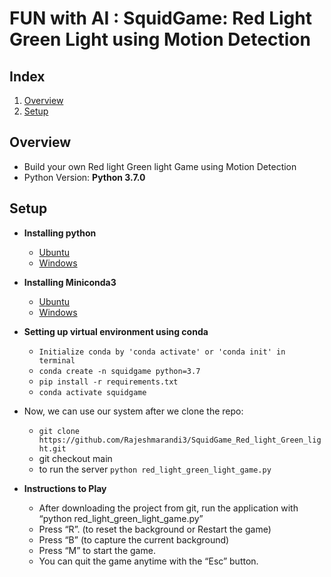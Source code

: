 # FUN with AI : SquidGame: Red Light Green Light using Motion Detection

## Index
1. [Overview](#overview)
2. [Setup](#setup)

<a name="overview"></a>
## Overview
* Build your own Red light Green light Game using Motion Detection
* Python Version:  **Python 3.7.0**

<a name="setup"></a>
## Setup
* **Installing python**
  - [Ubuntu](https://linuxize.com/post/how-to-install-python-3-7-on-ubuntu-18-04/) 
  - [Windows](https://medium.com/@itylergarrett.tag/how-to-install-python-3-7-on-windows-10-pc-the-non-developer-version-b063e1913b39)
    
* **Installing Miniconda3**
  - [Ubuntu](https://docs.conda.io/projects/conda/en/latest/user-guide/install/linux.html)
  - [Windows](https://docs.conda.io/projects/conda/en/latest/user-guide/install/linux.html)
    

* **Setting up virtual environment using conda**
  - `Initialize conda by 'conda activate' or 'conda init' in terminal`
  - `conda create -n squidgame python=3.7`
  - `pip install -r requirements.txt`
  - `conda activate squidgame`

* Now, we can use our system after we clone the repo:
    - `git clone https://github.com/Rajeshmarandi3/SquidGame_Red_light_Green_light.git`
    - git checkout main
    - to run the server `python red_light_green_light_game.py`

    
* **Instructions to Play**
   - After downloading the project from git, run the application with “python red_light_green_light_game.py” 
   - Press “R”. (to reset the background or Restart the game)
   - Press “B”  (to capture the current background)
   - Press “M” to start the game. 
   - You can quit the game anytime with the “Esc” button.
